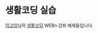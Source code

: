 # 생활코딩 실습

[이고잉](https://github.com/egoing)님의 [생활코딩](https://opentutorials.org/course/3083) WEBn 강좌 예제들입니다.
